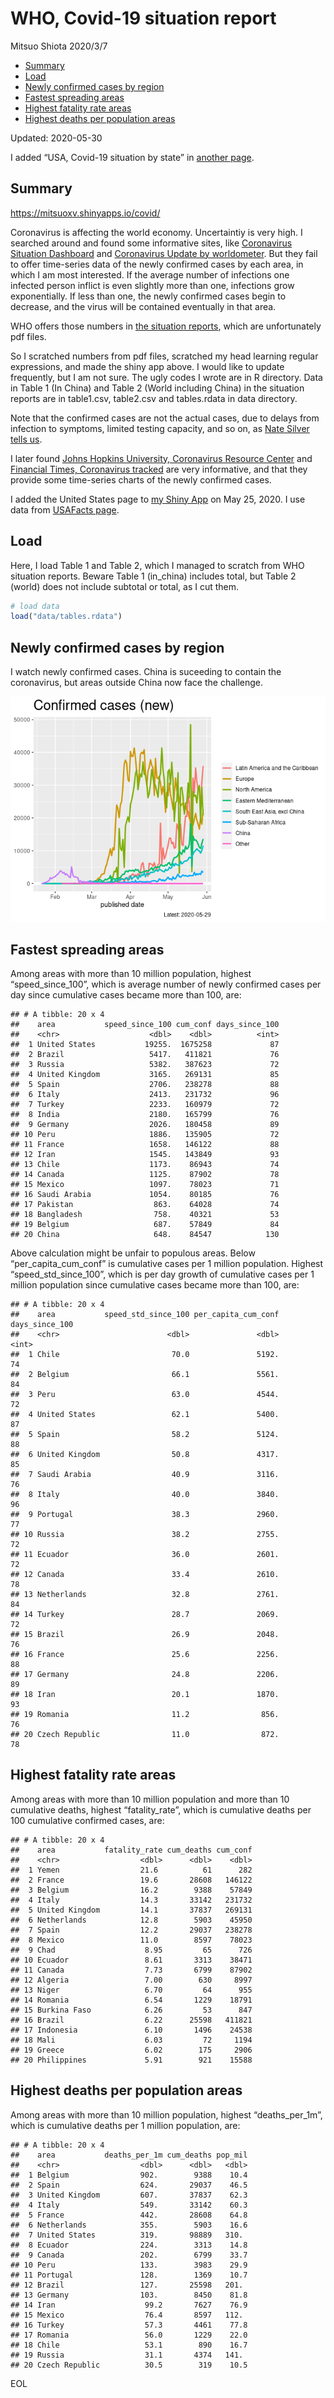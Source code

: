 WHO, Covid-19 situation report
================
Mitsuo Shiota
2020/3/7

  - [Summary](#summary)
  - [Load](#load)
  - [Newly confirmed cases by region](#newly-confirmed-cases-by-region)
  - [Fastest spreading areas](#fastest-spreading-areas)
  - [Highest fatality rate areas](#highest-fatality-rate-areas)
  - [Highest deaths per population
    areas](#highest-deaths-per-population-areas)

Updated: 2020-05-30

I added “USA, Covid-19 situation by state” in [another page](USA.md).

## Summary

<https://mitsuoxv.shinyapps.io/covid/>

Coronavirus is affecting the world economy. Uncertaintiy is very high. I
searched around and found some informative sites, like [Coronavirus
Situation
Dashboard](https://who.maps.arcgis.com/apps/opsdashboard/index.html#/c88e37cfc43b4ed3baf977d77e4a0667)
and [Coronavirus Update by
worldometer](https://www.worldometers.info/coronavirus/). But they fail
to offer time-series data of the newly confirmed cases by each area, in
which I am most interested. If the average number of infections one
infected person inflict is even slightly more than one, infections grow
exponentially. If less than one, the newly confirmed cases begin to
decrease, and the virus will be contained eventually in that area.

WHO offers those numbers in [the situation
reports](https://www.who.int/emergencies/diseases/novel-coronavirus-2019/situation-reports/),
which are unfortunately pdf files.

So I scratched numbers from pdf files, scratched my head learning
regular expressions, and made the shiny app above. I would like to
update frequently, but I am not sure. The ugly codes I wrote are in R
directory. Data in Table 1 (In China) and Table 2 (World including
China) in the situation reports are in table1.csv, table2.csv and
tables.rdata in data directory.

Note that the confirmed cases are not the actual cases, due to delays
from infection to symptoms, limited testing capacity, and so on, as
[Nate Silver tells
us](https://fivethirtyeight.com/features/coronavirus-case-counts-are-meaningless/).

I later found [Johns Hopkins University, Coronavirus Resource
Center](https://coronavirus.jhu.edu/) and [Financial Times, Coronavirus
tracked](https://www.ft.com/content/a26fbf7e-48f8-11ea-aeb3-955839e06441)
are very informative, and that they provide some time-series charts of
the newly confirmed cases.

I added the United States page to [my Shiny
App](https://mitsuoxv.shinyapps.io/covid/) on May 25, 2020. I use data
from [USAFacts
page](https://usafacts.org/visualizations/coronavirus-covid-19-spread-map/).

## Load

Here, I load Table 1 and Table 2, which I managed to scratch from WHO
situation reports. Beware Table 1 (in\_china) includes total, but Table
2 (world) does not include subtotal or total, as I cut them.

``` r
# load data
load("data/tables.rdata")
```

## Newly confirmed cases by region

I watch newly confirmed cases. China is suceeding to contain the
coronavirus, but areas outside China now face the challenge.

![](README_files/figure-gfm/chart-1.png)<!-- -->

## Fastest spreading areas

Among areas with more than 10 million population, highest
“speed\_since\_100”, which is average number of newly confirmed cases
per day since cumulative cases became more than 100, are:

    ## # A tibble: 20 x 4
    ##    area           speed_since_100 cum_conf days_since_100
    ##    <chr>                    <dbl>    <dbl>          <int>
    ##  1 United States           19255.  1675258             87
    ##  2 Brazil                   5417.   411821             76
    ##  3 Russia                   5382.   387623             72
    ##  4 United Kingdom           3165.   269131             85
    ##  5 Spain                    2706.   238278             88
    ##  6 Italy                    2413.   231732             96
    ##  7 Turkey                   2233.   160979             72
    ##  8 India                    2180.   165799             76
    ##  9 Germany                  2026.   180458             89
    ## 10 Peru                     1886.   135905             72
    ## 11 France                   1658.   146122             88
    ## 12 Iran                     1545.   143849             93
    ## 13 Chile                    1173.    86943             74
    ## 14 Canada                   1125.    87902             78
    ## 15 Mexico                   1097.    78023             71
    ## 16 Saudi Arabia             1054.    80185             76
    ## 17 Pakistan                  863.    64028             74
    ## 18 Bangladesh                758.    40321             53
    ## 19 Belgium                   687.    57849             84
    ## 20 China                     648.    84547            130

Above calculation might be unfair to populous areas. Below
“per\_capita\_cum\_conf” is cumulative cases per 1 million population.
Highest “speed\_std\_since\_100”, which is per day growth of cumulative
cases per 1 million population since cumulative cases became more than
100, are:

    ## # A tibble: 20 x 4
    ##    area           speed_std_since_100 per_capita_cum_conf days_since_100
    ##    <chr>                        <dbl>               <dbl>          <int>
    ##  1 Chile                         70.0               5192.             74
    ##  2 Belgium                       66.1               5561.             84
    ##  3 Peru                          63.0               4544.             72
    ##  4 United States                 62.1               5400.             87
    ##  5 Spain                         58.2               5124.             88
    ##  6 United Kingdom                50.8               4317.             85
    ##  7 Saudi Arabia                  40.9               3116.             76
    ##  8 Italy                         40.0               3840.             96
    ##  9 Portugal                      38.3               2960.             77
    ## 10 Russia                        38.2               2755.             72
    ## 11 Ecuador                       36.0               2601.             72
    ## 12 Canada                        33.4               2610.             78
    ## 13 Netherlands                   32.8               2761.             84
    ## 14 Turkey                        28.7               2069.             72
    ## 15 Brazil                        26.9               2048.             76
    ## 16 France                        25.6               2256.             88
    ## 17 Germany                       24.8               2206.             89
    ## 18 Iran                          20.1               1870.             93
    ## 19 Romania                       11.2                856.             76
    ## 20 Czech Republic                11.0                872.             78

## Highest fatality rate areas

Among areas with more than 10 million population and more than 10
cumulative deaths, highest “fatality\_rate”, which is cumulative deaths
per 100 cumulative confirmed cases, are:

    ## # A tibble: 20 x 4
    ##    area           fatality_rate cum_deaths cum_conf
    ##    <chr>                  <dbl>      <dbl>    <dbl>
    ##  1 Yemen                  21.6          61      282
    ##  2 France                 19.6       28608   146122
    ##  3 Belgium                16.2        9388    57849
    ##  4 Italy                  14.3       33142   231732
    ##  5 United Kingdom         14.1       37837   269131
    ##  6 Netherlands            12.8        5903    45950
    ##  7 Spain                  12.2       29037   238278
    ##  8 Mexico                 11.0        8597    78023
    ##  9 Chad                    8.95         65      726
    ## 10 Ecuador                 8.61       3313    38471
    ## 11 Canada                  7.73       6799    87902
    ## 12 Algeria                 7.00        630     8997
    ## 13 Niger                   6.70         64      955
    ## 14 Romania                 6.54       1229    18791
    ## 15 Burkina Faso            6.26         53      847
    ## 16 Brazil                  6.22      25598   411821
    ## 17 Indonesia               6.10       1496    24538
    ## 18 Mali                    6.03         72     1194
    ## 19 Greece                  6.02        175     2906
    ## 20 Philippines             5.91        921    15588

## Highest deaths per population areas

Among areas with more than 10 million population, highest
“deaths\_per\_1m”, which is cumulative deaths per 1 million
population, are:

    ## # A tibble: 20 x 4
    ##    area           deaths_per_1m cum_deaths pop_mil
    ##    <chr>                  <dbl>      <dbl>   <dbl>
    ##  1 Belgium                902.        9388    10.4
    ##  2 Spain                  624.       29037    46.5
    ##  3 United Kingdom         607.       37837    62.3
    ##  4 Italy                  549.       33142    60.3
    ##  5 France                 442.       28608    64.8
    ##  6 Netherlands            355.        5903    16.6
    ##  7 United States          319.       98889   310. 
    ##  8 Ecuador                224.        3313    14.8
    ##  9 Canada                 202.        6799    33.7
    ## 10 Peru                   133.        3983    29.9
    ## 11 Portugal               128.        1369    10.7
    ## 12 Brazil                 127.       25598   201. 
    ## 13 Germany                103.        8450    81.8
    ## 14 Iran                    99.2       7627    76.9
    ## 15 Mexico                  76.4       8597   112. 
    ## 16 Turkey                  57.3       4461    77.8
    ## 17 Romania                 56.0       1229    22.0
    ## 18 Chile                   53.1        890    16.7
    ## 19 Russia                  31.1       4374   141. 
    ## 20 Czech Republic          30.5        319    10.5

EOL
